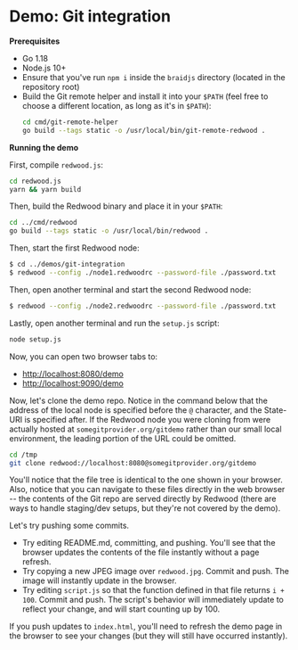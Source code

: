 
# Demo: Git integration

**Prerequisites**

- Go 1.18
- Node.js 10+
- Ensure that you've run `npm i` inside the `braidjs` directory (located in the repository root)
- Build the Git remote helper and install it into your `$PATH` (feel free to choose a different location, as long as it's in `$PATH`):
    ```sh
    cd cmd/git-remote-helper
    go build --tags static -o /usr/local/bin/git-remote-redwood .
    ```

**Running the demo**

First, compile `redwood.js`:

```sh
cd redwood.js
yarn && yarn build
```

Then, build the Redwood binary and place it in your `$PATH`:

```sh
cd ../cmd/redwood
go build --tags static -o /usr/local/bin/redwood .
```

Then, start the first Redwood node:

```sh
$ cd ../demos/git-integration
$ redwood --config ./node1.redwoodrc --password-file ./password.txt
```

Then, open another terminal and start the second Redwood node:

```sh
$ redwood --config ./node2.redwoodrc --password-file ./password.txt
```

Lastly, open another terminal and run the `setup.js` script:

```sh
node setup.js
```

Now, you can open two browser tabs to:
- <http://localhost:8080/demo>
- <http://localhost:9090/demo>


Now, let's clone the demo repo.  Notice in the command below that the address of the local node is specified before the `@` character, and the State-URI is specified after.  If the Redwood node you were cloning from were actually hosted at `somegitprovider.org/gitdemo` rather than our small local environment, the leading portion of the URL could be omitted.

```sh
cd /tmp
git clone redwood://localhost:8080@somegitprovider.org/gitdemo
```

You'll notice that the file tree is identical to the one shown in your browser.  Also, notice that you can navigate to these files directly in the web browser -- the contents of the Git repo are served directly by Redwood (there are ways to handle staging/dev setups, but they're not covered by the demo).

Let's try pushing some commits.

- Try editing README.md, committing, and pushing.  You'll see that the browser updates the contents of the file instantly without a page refresh.
- Try copying a new JPEG image over `redwood.jpg`.  Commit and push.  The image will instantly update in the browser.
- Try editing `script.js` so that the function defined in that file returns `i + 100`.  Commit and push.  The script's behavior will immediately update to reflect your change, and will start counting up by 100.

If you push updates to `index.html`, you'll need to refresh the demo page in the browser to see your changes (but they will still have occurred instantly).

